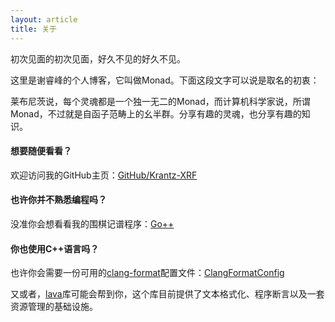 ```yaml
---
layout: article
title: 关于
---
```


初次见面的初次见面，好久不见的好久不见。

这里是谢睿峰的个人博客，它叫做Monad。下面这段文字可以说是取名的初衷：

莱布尼茨说，每个灵魂都是一个独一无二的Monad，而计算机科学家说，所谓Monad，不过就是自函子范畴上的幺半群。分享有趣的灵魂，也分享有趣的知识。

#### 想要随便看看？

欢迎访问我的GitHub主页：[GitHub/Krantz-XRF](https://github.com/Krantz-XRF/)

#### 也许你并不熟悉编程吗？

没准你会想看看我的围棋记谱程序：[Go++](https://github.com/Krantz-XRF/GoPlusPlus)

#### 你也使用C++语言吗？

也许你会需要一份可用的[clang-format](https://clang.llvm.org/docs/ClangFormat.html)配置文件：[ClangFormatConfig](https://github.com/Krantz-XRF/ClangFormatConfig)

又或者，[lava](https://github.com/lava)库可能会帮到你，这个库目前提供了文本格式化、程序断言以及一套资源管理的基础设施。